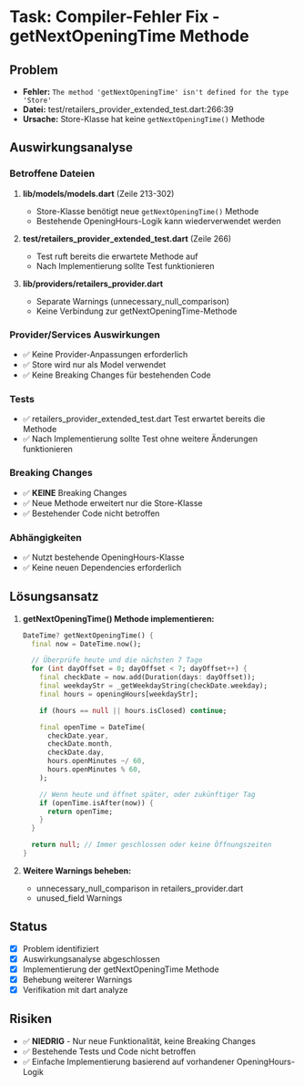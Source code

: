 # Task: Compiler-Fehler Fix - getNextOpeningTime Methode

## Problem
- **Fehler:** `The method 'getNextOpeningTime' isn't defined for the type 'Store'`
- **Datei:** test/retailers_provider_extended_test.dart:266:39
- **Ursache:** Store-Klasse hat keine `getNextOpeningTime()` Methode

## Auswirkungsanalyse

### Betroffene Dateien
1. **lib/models/models.dart** (Zeile 213-302)
   - Store-Klasse benötigt neue `getNextOpeningTime()` Methode
   - Bestehende OpeningHours-Logik kann wiederverwendet werden

2. **test/retailers_provider_extended_test.dart** (Zeile 266)
   - Test ruft bereits die erwartete Methode auf
   - Nach Implementierung sollte Test funktionieren

3. **lib/providers/retailers_provider.dart**
   - Separate Warnings (unnecessary_null_comparison)
   - Keine Verbindung zur getNextOpeningTime-Methode

### Provider/Services Auswirkungen
- ✅ Keine Provider-Anpassungen erforderlich
- ✅ Store wird nur als Model verwendet
- ✅ Keine Breaking Changes für bestehenden Code

### Tests
- ✅ retailers_provider_extended_test.dart Test erwartet bereits die Methode
- ✅ Nach Implementierung sollte Test ohne weitere Änderungen funktionieren

### Breaking Changes
- ✅ **KEINE** Breaking Changes
- ✅ Neue Methode erweitert nur die Store-Klasse
- ✅ Bestehender Code nicht betroffen

### Abhängigkeiten
- ✅ Nutzt bestehende OpeningHours-Klasse
- ✅ Keine neuen Dependencies erforderlich

## Lösungsansatz

1. **getNextOpeningTime() Methode implementieren:**
   ```dart
   DateTime? getNextOpeningTime() {
     final now = DateTime.now();

     // Überprüfe heute und die nächsten 7 Tage
     for (int dayOffset = 0; dayOffset < 7; dayOffset++) {
       final checkDate = now.add(Duration(days: dayOffset));
       final weekdayStr = _getWeekdayString(checkDate.weekday);
       final hours = openingHours[weekdayStr];

       if (hours == null || hours.isClosed) continue;

       final openTime = DateTime(
         checkDate.year,
         checkDate.month,
         checkDate.day,
         hours.openMinutes ~/ 60,
         hours.openMinutes % 60,
       );

       // Wenn heute und öffnet später, oder zukünftiger Tag
       if (openTime.isAfter(now)) {
         return openTime;
       }
     }

     return null; // Immer geschlossen oder keine Öffnungszeiten
   }
   ```

2. **Weitere Warnings beheben:**
   - unnecessary_null_comparison in retailers_provider.dart
   - unused_field Warnings

## Status
- [x] Problem identifiziert
- [x] Auswirkungsanalyse abgeschlossen
- [x] Implementierung der getNextOpeningTime Methode
- [x] Behebung weiterer Warnings
- [x] Verifikation mit dart analyze

## Risiken
- ✅ **NIEDRIG** - Nur neue Funktionalität, keine Breaking Changes
- ✅ Bestehende Tests und Code nicht betroffen
- ✅ Einfache Implementierung basierend auf vorhandener OpeningHours-Logik
